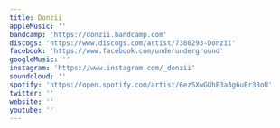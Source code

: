 ```yaml
---
title: Donzii
appleMusic: ''
bandcamp: 'https://donzii.bandcamp.com'
discogs: 'https://www.discogs.com/artist/7380293-Donzii'
facebook: 'https://www.facebook.com/underunderground'
googleMusic: ''
instagram: 'https://www.instagram.com/_donzii'
soundcloud: ''
spotify: 'https://open.spotify.com/artist/6ezSXwGUhE3a3g6uEr38oU'
twitter: ''
website: ''
youtube: ''
---
```

